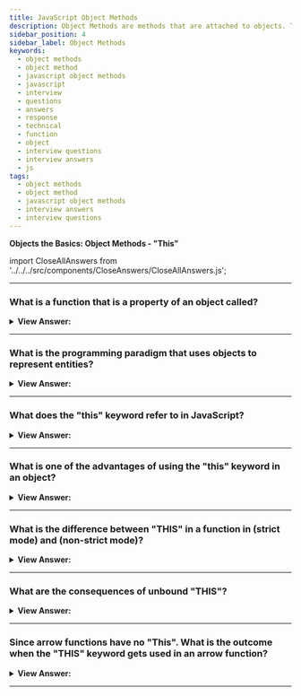 ```yaml
---
title: JavaScript Object Methods
description: Object Methods are methods that are attached to objects. They can be called on objects. Frontend Phone Interview Questions and Answers
sidebar_position: 4
sidebar_label: Object Methods
keywords:
  - object methods
  - object method
  - javascript object methods
  - javascript
  - interview
  - questions
  - answers
  - response
  - technical
  - function
  - object
  - interview questions
  - interview answers
  - js
tags:
  - object methods
  - object method
  - javascript object methods
  - interview answers
  - interview questions
---
```


<head>
  <title>Object Methods | JavaScript Frontend Phone Interview Answers</title>
</head>

**Objects the Basics: Object Methods - "This"**

import CloseAllAnswers from '../../../src/components/CloseAnswers/CloseAllAnswers.js';

<CloseAllAnswers />

---

### What is a function that is a property of an object called?

<details>
  <summary><strong>View Answer:</strong></summary>
  <div>
  <div><strong>Interview Response:</strong> A function that is a property of an object is called its method.
</div><br />
  <div><strong className="codeExample">Code Example:</strong><br /><br />

  <div></div>

```js
let user = {
  name: 'John',
  age: 30,
};

// Here sayHi is a method of the object user
user.sayHi = function () {
  alert('Hello, JavaScript');
};

user.sayHi(); // Hello, JavaScript
```

  </div>
  </div>
</details>

---

### What is the programming paradigm that uses objects to represent entities?

<details>
  <summary><strong>View Answer:</strong></summary>
  <div>
  <div><strong>Interview Response:</strong> Object-oriented Programming, or OOP, is the programming paradigm that uses objects to represent entities.
</div>
  </div>
</details>

---

### What does the "this" keyword refer to in JavaScript?

<details>
  <summary><strong>View Answer:</strong></summary>
  <div>
  <div><strong>Interview Response:</strong> The "this" keyword in JavaScript refers to the object to which it belongs, and it has varying values depending on where it is used.<br /><br />
  <ol>
    <li>In a method, this refers to the owner object.</li>
    <li>Alone, this refers to the global object.</li>
    <li>In a function, this refers to the global object.</li>
    <li>In strict mode, this is undefined.</li>
    <li>In an event, this refers to the element that received the event.</li>
    <li>Methods like call() and apply() can refer "this" to any object.</li>
    <li>Arrow functions have no this.</li>
  </ol>
</div>
  </div>
</details>

---

### What is one of the advantages of using the "this" keyword in an object?

<details>
  <summary><strong>View Answer:</strong></summary>
  <div>
  <div><strong>Interview Response:</strong> The "this" keyword holds a reference to the object and, in return, removes any effort to nullify it later in the code.
</div><br />
  <div><strong className="codeExample">Code Example:</strong> “THIS” refers to the object<br /><br />

  <div></div>

```js
let user = {
  name: 'John',
  age: 30,

  sayHi() {
    alert(this.name); // this works as intended
  },
};

let admin = user;
user = null; // attempt to override the object fails

admin.sayHi(); // alerts John
```

  </div><br />
  <div><strong className="codeExample">Code Example:</strong> Fails without the “THIS” keyword<br /><br />

  <div></div>

```js
let user = {
  name: 'John',
  age: 30,

  sayHi() {
    alert(user.name); // leads to an error
  },
};

let admin = user;
user = null; // overwrite to make things obvious

admin.sayHi(); // TypeError: Cannot read property 'name' of null
```

  </div>
  </div>
</details>

---

### What is the difference between "THIS" in a function in (strict mode) and (non-strict mode)?

<details>
  <summary><strong>View Answer:</strong></summary>
  <div>
  <div><strong>Interview Response:</strong> In strict mode, "this" returns undefined, and in the non-strict mode, it returns the global window.
</div><br />
  <div><strong className="codeExample">Code Example:</strong> Strict Mode<br /><br />

  <div></div>

```js
'use strict';

function sayHi() {
  alert(this);
}

sayHi(); // returns undefined
```

  </div><br />
  <div><strong className="codeExample">Code Example:</strong> Non-strict Mode<br /><br />

  <div></div>

```js
function sayHi() {
  alert(this);
}

sayHi(); // returns global window object
```

  </div>
  </div>
</details>

---

### What are the consequences of unbound "THIS"?

<details>
  <summary><strong>View Answer:</strong></summary>
  <div>
  <div><strong>Interview Response:</strong> In JavaScript, the “this” keyword is free. Its value is evaluated at run-time and does not depend on where the method was defined. But instead, the object that precedes the dot. The concept of run-time evaluated "this" has both pluses and minuses. On the one hand, a function can get reused for different objects, and on the other hand, greater flexibility creates more possibilities for mistakes.
</div><br />
  <div><strong className="codeExample">Code Example:</strong> Unbound "this"<br /><br />

  <div></div>

```js
// non-strict mode
const author = {
  name: 'JavaScript',
  hello() {
    console.log(this.name);
  },
};

const hello = author.hello();
// hello is unbound, this refers to nothing in the global scope
// or window/global in non-strict mode
hello();
```

  </div>
  </div>
</details>

---

### Since arrow functions have no "This". What is the outcome when the "THIS" keyword gets used in an arrow function?

<details>
  <summary><strong>View Answer:</strong></summary>
  <div>
  <div><strong>Interview Response:</strong> The outcome in an arrow function is a return of undefined. This outcome is because there is no access to the global window.
</div><br />
  <div><strong className="codeExample">Code Example:</strong> Regular Function<br /><br />

  <div></div>

```js
const brunch = {
  food: 'Dim sum',
  beverage: 'Jasmine tea',
  order: function () {
    return `I'll have the ${this.food} with ${this.beverage} please.`;
  },
};

// the console log returns "I'll have the Dim sum with Jasmine tea please."
console.log(brunch.order());
```

  </div><br />
  <div><strong className="codeExample">Code Example:</strong> Arrow Function<br /><br />

  <div></div>

```js
const brunch = {
  food: 'Dim sum',
  beverage: 'Jasmine tea',
  order: () => {
    return `I'll have the ${this.food} with ${this.beverage} please.`;
  },
};

// the console log returns "I'll have the undefined with undefined please."
console.log(brunch.order());
```

  </div><br />
  <div><strong className="codeExample">Code Example:</strong> Proof that “THIS” refers to the global window object.<br /><br />

  <div></div>

```js
window.food = 'pizza'; // global object variables
window.beverage = 'beer';

const brunch = {
  food: 'Dim sum',
  beverage: 'Jasmine tea',
  order: () => {
    return `I'll have the ${this.food} with ${this.beverage} please.`;
  },
};

// the console log returns "I'll have the pizza with beer please."
console.log(brunch.order());
```

  </div>
  </div>
</details>

---
